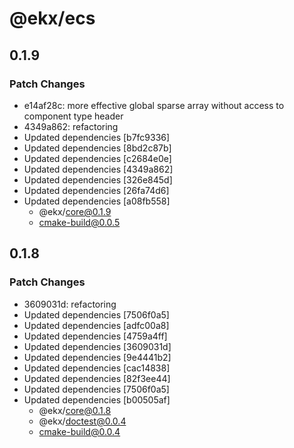 # @ekx/ecs

## 0.1.9

### Patch Changes

- e14af28c: more effective global sparse array without access to component type header
- 4349a862: refactoring
- Updated dependencies [b7fc9336]
- Updated dependencies [8bd2c87b]
- Updated dependencies [c2684e0e]
- Updated dependencies [4349a862]
- Updated dependencies [326e845d]
- Updated dependencies [26fa74d6]
- Updated dependencies [a08fb558]
  - @ekx/core@0.1.9
  - cmake-build@0.0.5

## 0.1.8

### Patch Changes

- 3609031d: refactoring
- Updated dependencies [7506f0a5]
- Updated dependencies [adfc00a8]
- Updated dependencies [4759a4ff]
- Updated dependencies [3609031d]
- Updated dependencies [9e4441b2]
- Updated dependencies [cac14838]
- Updated dependencies [82f3ee44]
- Updated dependencies [7506f0a5]
- Updated dependencies [b00505af]
  - @ekx/core@0.1.8
  - @ekx/doctest@0.0.4
  - cmake-build@0.0.4
